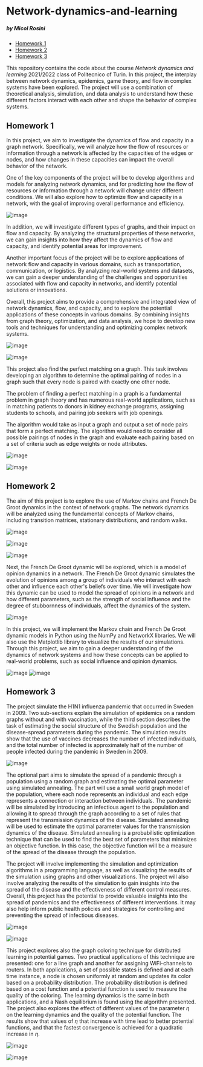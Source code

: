 # Network-dynamics-and-learning
##### by Micol Rosini

- [Homework 1](#homework-1)
- [Homework 2](#homework-2)
- [Homework 3](#homework-3)

This repository contains the code about the course *Network dynamics and learning* 2021/2022 class of Politecnico of Turin.
In this project, the interplay between network dynamics, epidemics, game theory, and flow in complex systems have been explored. The project will use a combination of theoretical analysis, simulation, and data analysis to understand how these different factors interact with each other and shape the behavior of complex systems.




## Homework 1

In this project, we aim to investigate the dynamics of flow and capacity in a graph network. Specifically, we will analyze how the flow of resources or information through a network is affected by the capacities of the edges or nodes, and how changes in these capacities can impact the overall behavior of the network.

One of the key components of the project will be to develop algorithms and models for analyzing network dynamics, and for predicting how the flow of resources or information through a network will change under different conditions. We will also explore how to optimize flow and capacity in a network, with the goal of improving overall performance and efficiency.

![image](ND%20images/p1/graph1.png)

In addition, we will investigate different types of graphs, and their impact on flow and capacity. By analyzing the structural properties of these networks, we can gain insights into how they affect the dynamics of flow and capacity, and identify potential areas for improvement.

Another important focus of the project will be to explore applications of network flow and capacity in various domains, such as transportation, communication, or logistics. By analyzing real-world systems and datasets, we can gain a deeper understanding of the challenges and opportunities associated with flow and capacity in networks, and identify potential solutions or innovations.

Overall, this project aims to provide a comprehensive and integrated view of network dynamics, flow, and capacity, and to explore the potential applications of these concepts in various domains. By combining insights from graph theory, optimization, and data analysis, we hope to develop new tools and techniques for understanding and optimizing complex network systems.

![image](ND%20images/p1/graph11.png)

![image](ND%20images/p1/graph12.png)

This project also find the perfect matching on a graph. This task involves developing an algorithm to determine the optimal pairing of nodes in a graph such that every node is paired with exactly one other node.

The problem of finding a perfect matching in a graph is a fundamental problem in graph theory and has numerous real-world applications, such as in matching patients to donors in kidney exchange programs, assigning students to schools, and pairing job seekers with job openings.

The algorithm would take as input a graph and output a set of node pairs that form a perfect matching. The algorithm would need to consider all possible pairings of nodes in the graph and evaluate each pairing based on a set of criteria such as edge weights or node attributes.


![image](ND%20images/p2/graph6.png)

![image](ND%20images/p2/graph7.png)





## Homework 2

The aim of this project is to explore the use of Markov chains and French De Groot dynamics in the context of network graphs. The network dynamics will be analyzed using the fundamental concepts of Markov chains, including transition matrices, stationary distributions, and random walks.

![image](ND%20images/p2/graph1-4.png)

![image](ND%20images/p2/graph3.png)

![image](ND%20images/p2/graph2-2.png)




Next, the French De Groot dynamic will be explored, which is a model of opinion dynamics in a network. The French De Groot dynamic simulates the evolution of opinions among a group of individuals who interact with each other and influence each other's beliefs over time. We will investigate how this dynamic can be used to model the spread of opinions in a network and how different parameters, such as the strength of social influence and the degree of stubbornness of individuals, affect the dynamics of the system.

![image](ND%20images/p2/graph11-2.png)

In this project, we will implement the Markov chain and French De Groot dynamic models in Python using the NumPy and NetworkX libraries. We will also use the Matplotlib library to visualize the results of our simulations. Through this project, we aim to gain a deeper understanding of the dynamics of network systems and how these concepts can be applied to real-world problems, such as social influence and opinion dynamics.

![image](ND%20images/p2/graph14.png)
![image](ND%20images/p2/graph12-2.png)

## Homework 3

The project simulate the H1N1 influenza pandemic that occurred in Sweden in 2009. Two sub-sections explain the simulation of epidemics on a random graphs without and with vaccination, while the third section describes the task of estimating the social structure of the Swedish population and the disease-spread parameters during the pandemic. The simulation results show that the use of vaccines decreases the number of infected individuals, and the total number of infected is approximately half of the number of people infected during the pandemic in Sweden in 2009. 

![image](ND%20images/p3/graph4.png)

The optional part aims to simulate the spread of a pandemic through a population using a random graph and estimating the optimal parameter using simulated annealing.
The part will use a small world graph model of the population, where each node represents an individual and each edge represents a connection or interaction between individuals. The pandemic will be simulated by introducing an infectious agent to the population and allowing it to spread through the graph according to a set of rules that represent the transmission dynamics of the disease.
Simulated annealing will be used to estimate the optimal parameter values for the transmission dynamics of the disease. Simulated annealing is a probabilistic optimization technique that can be used to find the best set of parameters that minimizes an objective function. In this case, the objective function will be a measure of the spread of the disease through the population.

The project will involve implementing the simulation and optimization algorithms in a programming language, as well as visualizing the results of the simulation using graphs and other visualizations. The project will also involve analyzing the results of the simulation to gain insights into the spread of the disease and the effectiveness of different control measures.
Overall, this project has the potential to provide valuable insights into the spread of pandemics and the effectiveness of different interventions. It may also help inform public health policies and strategies for controlling and preventing the spread of infectious diseases.




![image](ND%20images/p3/graph18.png)

![image](ND%20images/p3/graph155.png)

This project explores also the graph coloring technique for distributed learning in potential games. Two practical applications of this technique are presented: one for a line graph and another for assigning WiFi-channels to routers. In both applications, a set of possible states is defined and at each time instance, a node is chosen uniformly at random and updates its color based on a probability distribution. The probability distribution is defined based on a cost function and a potential function is used to measure the quality of the coloring. The learning dynamics is the same in both applications, and a Nash equilibrium is found using the algorithm presented. The project also explores the effect of different values of the parameter $\eta$ on the learning dynamics and the quality of the potential function. The results show that values of $\eta$ that increase with time lead to better potential functions, and that the fastest convergence is achieved for a quadratic increase in $\eta$.

![image](ND%20images/p3/graph2.png)

![image](ND%20images/p3/graph4-2.png)





